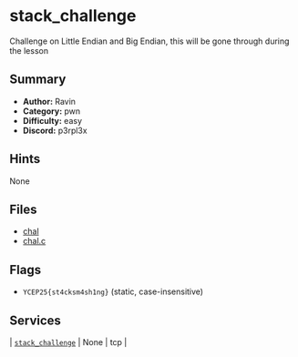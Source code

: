 
# stack_challenge
Challenge on Little Endian and Big Endian, this will be gone through during the lesson


## Summary
- **Author:** Ravin
- **Category:** pwn
- **Difficulty:** easy
- **Discord:** p3rpl3x

## Hints
None

## Files
- [chal](<dist/chal>)
- [chal.c](<dist/chal.c>)

## Flags
- `YCEP25{st4cksm4sh1ng}` (static, case-insensitive)

## Services
| [`stack_challenge`](<service/Stack_challenge>) | None | tcp |
